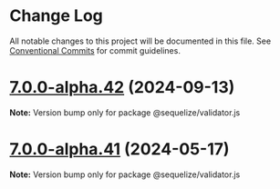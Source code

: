 # Change Log

All notable changes to this project will be documented in this file.
See [Conventional Commits](https://conventionalcommits.org) for commit guidelines.

# [7.0.0-alpha.42](https://github.com/sequelize/sequelize/compare/v7.0.0-alpha.41...v7.0.0-alpha.42) (2024-09-13)

**Note:** Version bump only for package @sequelize/validator.js

# [7.0.0-alpha.41](https://github.com/sequelize/sequelize/compare/v7.0.0-alpha.40...v7.0.0-alpha.41) (2024-05-17)

**Note:** Version bump only for package @sequelize/validator.js
